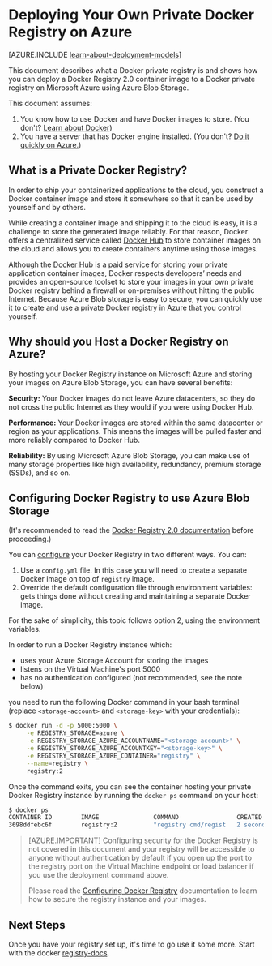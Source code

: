 <properties 
  pageTitle="Deploying Your Own Private Docker Registry on Azure | Microsoft Azure"
  description="Describes how you can use Docker Registry to host your container images on the Azure Blob Storage service."
  services="virtual-machines-linux"
  documentationCenter="virtual-machines"
  authors="ahmetalpbalkan"
  editor="squillace"
  manager="" 
  tags="azure-service-management,azure-resource-manager" />

<tags
  ms.service="virtual-machines-linux"
  ms.devlang="multiple"
  ms.topic="article"
  ms.tgt_pltfrm="vm-linux"
  ms.workload="infrastructure-services"
  ms.date="02/01/2016" 
  ms.author="ahmetb" />

# Deploying Your Own Private Docker Registry on Azure

[AZURE.INCLUDE [learn-about-deployment-models](../../includes/learn-about-deployment-models-both-include.md)]



This document describes what a Docker private registry is and shows how you can deploy a Docker Registry 2.0
container image to a Docker private registry on Microsoft Azure using Azure Blob Storage.

This document assumes:

1. You know how to use Docker and have Docker images to store. (You don't? [Learn about Docker](https://www.docker.com))
2. You have a server that has Docker engine installed. (You don't? [Do it quickly on Azure.](https://azure.microsoft.com/documentation/templates/docker-simple-on-ubuntu/))


## What is a Private Docker Registry?

In order to ship your containerized applications to the cloud,
you construct a Docker container image and store it somewhere so that it can be
used by yourself and by others. 

While creating a container image and shipping it to the cloud is easy,
it is a challenge to store the generated image reliably. For that reason,
Docker offers a centralized service called [Docker Hub][docker-hub] to store
container images on the cloud and allows you to create containers
anytime using those images.

Although the [Docker Hub][docker-hub] is a paid service for storing
your private application container images, Docker respects developers’ needs and
provides an open-source toolset to store your images in your own private Docker
registry behind a firewall or on-premises without hitting the public Internet.
Because Azure Blob storage is easy to secure, you can quickly use it to create
and use a private Docker registry in Azure that you control yourself.

## Why should you Host a Docker Registry on Azure?

By hosting your Docker Registry instance on Microsoft Azure and storing your
images on Azure Blob Storage, you can have several benefits:

**Security:** Your Docker images do not leave Azure datacenters, so they do
  not cross the public Internet as they would if you were using Docker Hub.
  
**Performance:** Your Docker images are stored within the same
datacenter or region as your applications. This means the images will be
pulled faster and more reliably compared to Docker Hub.

**Reliability:** By using Microsoft Azure Blob Storage, you can make use
of many storage properties like high availability, redundancy, premium
storage (SSDs), and so on.

## Configuring Docker Registry to use Azure Blob Storage

(It's recommended to read the [Docker Registry 2.0 documentation][registry-docs]
before proceeding.)

You can [configure][registry-config] your Docker Registry in two different ways.
You can:

1. Use a `config.yml` file. In this case you will need to create a
  separate Docker image on top of `registry` image.
2. Override the default configuration file through environment variables:
  gets things done without creating and maintaining a separate Docker image.

For the sake of simplicity, this topic follows option 2, using
the environment variables.

In order to run a Docker Registry instance which:
* uses your Azure Storage Account for storing the images
* listens on the Virtual Machine's port 5000
* has no authentication configured (not recommended, see the note below)

you need to run the following Docker command in your bash
terminal (replace `<storage-account>` and `<storage-key>` 
with your credentials):

```sh
$ docker run -d -p 5000:5000 \
     -e REGISTRY_STORAGE=azure \
     -e REGISTRY_STORAGE_AZURE_ACCOUNTNAME="<storage-account>" \
     -e REGISTRY_STORAGE_AZURE_ACCOUNTKEY="<storage-key>" \
     -e REGISTRY_STORAGE_AZURE_CONTAINER="registry" \
     --name=registry \
     registry:2
```

Once the command exits, you can see the container hosting
your private Docker Registry instance by running the `docker ps`
command on your host:

```sh
$ docker ps
CONTAINER ID        IMAGE               COMMAND                CREATED             STATUS              PORTS                    NAMES
3698ddfebc6f        registry:2          "registry cmd/regist   2 seconds ago       Up 1 seconds        0.0.0.0:5000->5000/tcp   registry
```

> [AZURE.IMPORTANT] Configuring security for the Docker Registry
is not covered in this document and your registry will be accessible
to anyone without authentication by default if you open up the port to
the registry port on the Virtual Machine endpoint or load balancer if you
use the deployment command above.
>
> Please read the [Configuring Docker
Registry][registry-config] documentation to learn how to secure the
registry instance and your images.

## Next Steps

Once you have your registry set up, it's time to go use it some more. Start with the docker [registry-docs]. 

[docker-hub]: https://hub.docker.com/
[registry]: https://github.com/docker/distribution
[registry-docs]: http://docs.docker.com/registry/
[registry-config]: http://docs.docker.com/registry/configuration/
 
